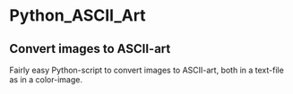 # Python_ASCII_Art
## Convert images to ASCII-art
Fairly easy Python-script to convert images to ASCII-art, both in a text-file as in a color-image.
